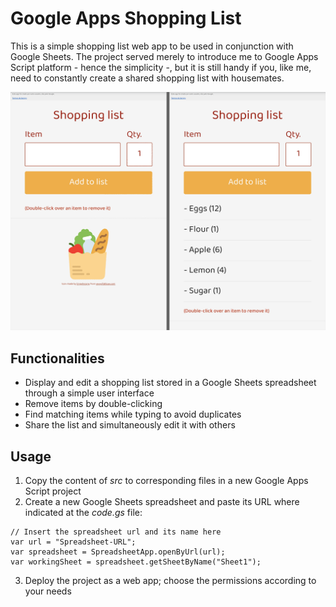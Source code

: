 # Google Apps Shopping List

This is a simple shopping list web app to be used in conjunction with Google Sheets. The project served merely to introduce me to Google Apps Script platform - hence the simplicity -, but it is still handy if you, like me, need to constantly create a shared shopping list with housemates.

![App views](https://github.com/petrusmassabki/google-apps-shopping-list/blob/master/screeshots.png)

## Functionalities

 - Display and edit a shopping list stored in a Google Sheets spreadsheet through a simple user interface
 - Remove items by double-clicking
 - Find matching items while typing to avoid duplicates
 - Share the list and simultaneously edit it with others

## Usage

1. Copy the content of _src_ to corresponding files in a new Google Apps Script project
2. Create a new Google Sheets spreadsheet and paste its URL where indicated at the _code.gs_ file:
```
// Insert the spreadsheet url and its name here
var url = "Spreadsheet-URL";
var spreadsheet = SpreadsheetApp.openByUrl(url);
var workingSheet = spreadsheet.getSheetByName("Sheet1");
```
3. Deploy the project as a web app; choose the permissions according to your needs
